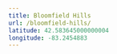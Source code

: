 ```yaml
---
title: Bloomfield Hills
url: /bloomfield-hills/
latitude: 42.583645000000004
longitude: -83.2454883
---
```

